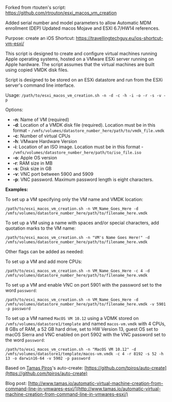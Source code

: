Forked from rtouten's script: https://github.com/rtrouton/esxi_macos_vm_creation

Added serial number and model parameters to allow Automatic MDM enrollment (DEP)
Updated macos Mojave and ESXI 6.7/HW14 references.

Purpose: create an iOS Shortcut: https://travellingtechguy.eu/ios-shortcut-vm-esxi/



This script is designed to create and configure virtual machines running Apple operating systems, hosted on a VMware ESXi server running on Apple hardware. The script assumes that the virtual machines are built using copied VMDK disk files.

Script is designed to be stored on an ESXi datastore and run from the ESXi server's command line interface.

Usage: `/path/to/esxi_macos_vm_creation.sh -n -d -c -h -i -o -r -s -v -p`

Options:

* **-n**: Name of VM (required)
* **-d**: Location of a VMDK disk file (required).  Location must be in this format - `/vmfs/volumes/datastore_number_here/path/to/vmdk_file.vmdk`
* **-c**: Number of virtual CPUs
* **-h**: VMware Hardware Version
* **-i**: Location of an ISO image. Location must be in this format - `/vmfs/volumes/datastore_number_here/path/to/iso_file.iso`
* **-o**: Apple OS version
* **-r**: RAM size in MB
* **-s**: Disk size in GB
* **-v**: VNC port between 5900 and 5909
* **-p**: VNC password. Maximum password length is eight characters.

**Examples:**

To set up a VM specifying only the VM name and VMDK location:

`/path/to/esxi_macos_vm_creation.sh -n VM_Name_Goes_Here -d /vmfs/volumes/datastore_number_here/path/to/filename_here.vmdk`

To set up a VM using a name with spaces and/or special characters, add quotation marks to the VM name:
 
`/path/to/esxi_macos_vm_creation.sh -n "VM's Name Goes Here!" -d /vmfs/volumes/datastore_number_here/path/to/filename_here.vmdk`


Other flags can be added as needed:

To set up a VM and add more CPUs:

`/path/to/esxi_macos_vm_creation.sh -n VM_Name_Goes_Here -c 4 -d /vmfs/volumes/datastore_number_here/path/to/filename_here.vmdk`

 To set up a VM and enable VNC on port 5901 with the password set to the word `password`:

`/path/to/esxi_macos_vm_creation.sh -n VM_Name_Goes_Here -d /vmfs/volumes/datastore_number_here/path/to/filename_here.vmdk -v 5901 -p password`

To set up a VM named `MacOS VM 10.12` using a VDMK stored on `/vmfs/volumes/datastore1/template` and named `macos-vm.vmdk` with 4 CPUs, 8 GBs of RAM, a 52 GB hard drive, set to HW Version 13, guest OS set to macOS Sierra and VNC enabled on port 5902 with the VNC password set to the word `password`:

`/path/to/esxi_macos_vm_creation.sh -n "MacOS VM 10.12" -d /vmfs/volumes/datastore1/template/macos-vm.vmdk -c 4 -r 8192 -s 52 -h 13 -o darwin16-64 -v 5902 -p password`



Based on [Tamas Piros](https://github.com/tpiros)'s auto-create: [https://github.com/tpiros/auto-create](https://github.com/tpiros/auto-create)

Blog post: [http://www.tamas.io/automatic-virtual-machine-creation-from-command-line-in-vmwares-esxi/](http://www.tamas.io/automatic-virtual-machine-creation-from-command-line-in-vmwares-esxi/)
